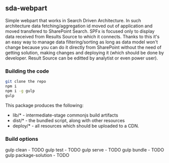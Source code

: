 ## sda-webpart

Simple webpart that works in Search Driven Architecture. In such architecture data fetching/aggregation id moved out of application and moved transfered to SharePoint Search. SPFx is focused only to display data received from Results Source to which it connects. 
Thanks to this it's an easy way to manage data filtering/sorting as long as data model won't change because you can do it directly from SharePoint without the need of getting solution, making changes and deploying it (which should be done by developer. Result Source can be editted by analytist or even power user).

### Building the code

```bash
git clone the repo
npm i
npm i -g gulp
gulp
```

This package produces the following:

* lib/* - intermediate-stage commonjs build artifacts
* dist/* - the bundled script, along with other resources
* deploy/* - all resources which should be uploaded to a CDN.

### Build options

gulp clean - TODO
gulp test - TODO
gulp serve - TODO
gulp bundle - TODO
gulp package-solution - TODO
